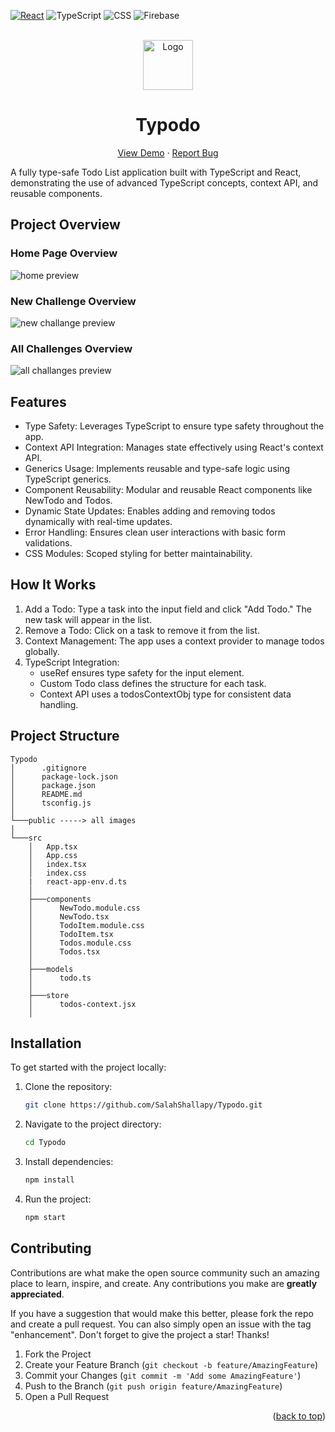 <div id="top"></div>

[![React](https://img.shields.io/badge/react-%2320232a.svg?style=for-the-badge&logo=react&logoColor=%2361DAFB)](https://react.dev/)
![TypeScript](https://img.shields.io/badge/typescript-%23007ACC.svg?style=for-the-badge&logo=typescript&logoColor=white)
![CSS](https://img.shields.io/badge/CSS3-1572B6?style=for-the-badge&logo=css3&logoColor=white)
![Firebase](https://img.shields.io/badge/firebase-%23039BE5.svg?style=for-the-badge&logo=firebase)

<!-- PROJECT LOGO -->
<br />
<div align="center">
  <a href="https://challengesphere-a9609.web.app/">
    <img src="./src/assets/constructing.png" alt="Logo" height="80"  >
  </a>
  <h1 align="center">Typodo</h1>

  <p align="center">
    <a href="https://challengesphere-a9609.web.app/">View Demo</a>
    ·
    <a href="https://github.com/SalahShallapy/Typodo/issues">Report Bug</a>
  </p>
</div>

A fully type-safe Todo List application built with TypeScript and React, demonstrating the use of advanced TypeScript concepts, context API, and reusable components.

## Project Overview

### Home Page Overview

![home preview](./src/assets/home.png)

### New Challenge Overview

![new challange preview](./src/assets/new.png)

### All Challenges Overview

![all challanges preview](./src/assets/challanges.png)

## Features

- Type Safety: Leverages TypeScript to ensure type safety throughout the app.
- Context API Integration: Manages state effectively using React's context API.
- Generics Usage: Implements reusable and type-safe logic using TypeScript generics.
- Component Reusability: Modular and reusable React components like NewTodo and Todos.
- Dynamic State Updates: Enables adding and removing todos dynamically with real-time updates.
- Error Handling: Ensures clean user interactions with basic form validations.
- CSS Modules: Scoped styling for better maintainability.

## How It Works

1.  Add a Todo: Type a task into the input field and click "Add Todo." The new task will appear in the list.
2.  Remove a Todo: Click on a task to remove it from the list.
3.  Context Management: The app uses a context provider to manage todos globally.
4.  TypeScript Integration:
    - useRef ensures type safety for the input element.
    - Custom Todo class defines the structure for each task.
    - Context API uses a todosContextObj type for consistent data handling.

## Project Structure

```
Typodo
│      .gitignore
│      package-lock.json
│      package.json
│      README.md
│      tsconfig.js
│
└───public -----> all images
│
└───src
    │   App.tsx
    │   App.css
    │   index.tsx
    │   index.css
    |   react-app-env.d.ts
    │
    ├───components
    │      NewTodo.module.css
    │      NewTodo.tsx
    │      TodoItem.module.css
    │      TodoItem.tsx
    │      Todos.module.css
    │      Todos.tsx
    │
    ├───models
    │      todo.ts
    │
    ├───store
    │      todos-context.jsx
    │
```

## Installation

To get started with the project locally:

1. Clone the repository:
   ```bash
   git clone https://github.com/SalahShallapy/Typodo.git
   ```
2. Navigate to the project directory:
   ```bash
   cd Typodo
   ```
3. Install dependencies:
   ```bash
   npm install
   ```
4. Run the project:
   ```bash
   npm start
   ```

## Contributing

Contributions are what make the open source community such an amazing place to learn, inspire, and create. Any contributions you make are **greatly appreciated**.

If you have a suggestion that would make this better, please fork the repo and create a pull request. You can also simply open an issue with the tag "enhancement".
Don't forget to give the project a star! Thanks!

1. Fork the Project
2. Create your Feature Branch (`git checkout -b feature/AmazingFeature`)
3. Commit your Changes (`git commit -m 'Add some AmazingFeature'`)
4. Push to the Branch (`git push origin feature/AmazingFeature`)
5. Open a Pull Request

<p align="right">(<a href="#top">back to top</a>)</p>
